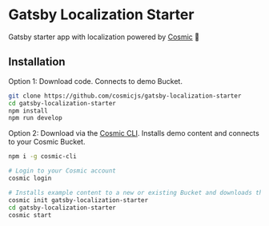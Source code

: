 # Gatsby Localization Starter
Gatsby starter app with localization powered by [Cosmic](https://cosmicjs.com) 🚀

## Installation
Option 1: Download code. Connects to demo Bucket.
```bash
git clone https://github.com/cosmicjs/gatsby-localization-starter
cd gatsby-localization-starter
npm install
npm run develop
```

Option 2: Download via the [Cosmic CLI](https://github.com/cosmicjs/cosmic-cli). Installs demo content and connects to your Cosmic Bucket.
```bash
npm i -g cosmic-cli

# Login to your Cosmic account
cosmic login

# Installs example content to a new or existing Bucket and downloads the app locally
cosmic init gatsby-localization-starter
cd gatsby-localization-starter
cosmic start
```
